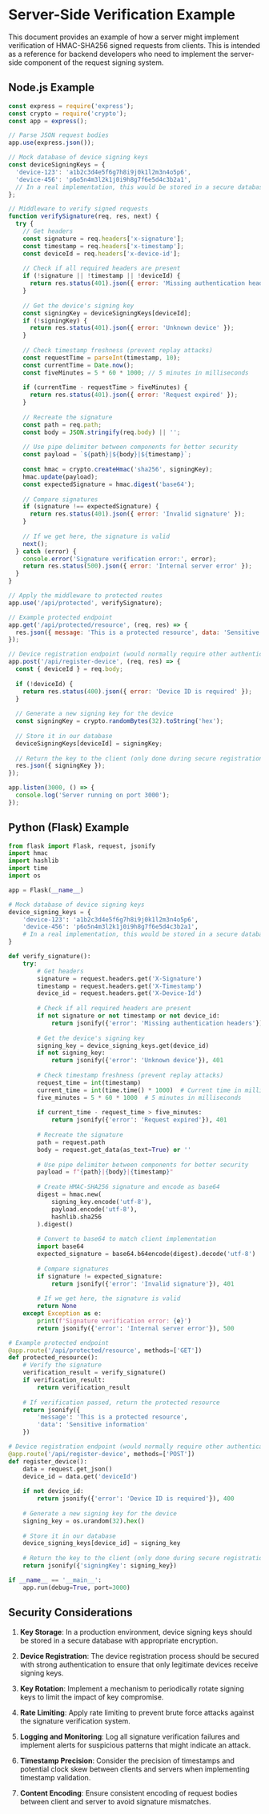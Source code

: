 # Server-Side Verification Example

This document provides an example of how a server might implement verification of HMAC-SHA256 signed requests from clients. This is intended as a reference for backend developers who need to implement the server-side component of the request signing system.

## Node.js Example

```javascript
const express = require('express');
const crypto = require('crypto');
const app = express();

// Parse JSON request bodies
app.use(express.json());

// Mock database of device signing keys
const deviceSigningKeys = {
  'device-123': 'a1b2c3d4e5f6g7h8i9j0k1l2m3n4o5p6',
  'device-456': 'p6o5n4m3l2k1j0i9h8g7f6e5d4c3b2a1',
  // In a real implementation, this would be stored in a secure database
};

// Middleware to verify signed requests
function verifySignature(req, res, next) {
  try {
    // Get headers
    const signature = req.headers['x-signature'];
    const timestamp = req.headers['x-timestamp'];
    const deviceId = req.headers['x-device-id'];
    
    // Check if all required headers are present
    if (!signature || !timestamp || !deviceId) {
      return res.status(401).json({ error: 'Missing authentication headers' });
    }
    
    // Get the device's signing key
    const signingKey = deviceSigningKeys[deviceId];
    if (!signingKey) {
      return res.status(401).json({ error: 'Unknown device' });
    }
    
    // Check timestamp freshness (prevent replay attacks)
    const requestTime = parseInt(timestamp, 10);
    const currentTime = Date.now();
    const fiveMinutes = 5 * 60 * 1000; // 5 minutes in milliseconds
    
    if (currentTime - requestTime > fiveMinutes) {
      return res.status(401).json({ error: 'Request expired' });
    }
    
    // Recreate the signature
    const path = req.path;
    const body = JSON.stringify(req.body) || '';
    
    // Use pipe delimiter between components for better security
    const payload = `${path}|${body}|${timestamp}`;
    
    const hmac = crypto.createHmac('sha256', signingKey);
    hmac.update(payload);
    const expectedSignature = hmac.digest('base64');
    
    // Compare signatures
    if (signature !== expectedSignature) {
      return res.status(401).json({ error: 'Invalid signature' });
    }
    
    // If we get here, the signature is valid
    next();
  } catch (error) {
    console.error('Signature verification error:', error);
    return res.status(500).json({ error: 'Internal server error' });
  }
}

// Apply the middleware to protected routes
app.use('/api/protected', verifySignature);

// Example protected endpoint
app.get('/api/protected/resource', (req, res) => {
  res.json({ message: 'This is a protected resource', data: 'Sensitive information' });
});

// Device registration endpoint (would normally require other authentication)
app.post('/api/register-device', (req, res) => {
  const { deviceId } = req.body;
  
  if (!deviceId) {
    return res.status(400).json({ error: 'Device ID is required' });
  }
  
  // Generate a new signing key for the device
  const signingKey = crypto.randomBytes(32).toString('hex');
  
  // Store it in our database
  deviceSigningKeys[deviceId] = signingKey;
  
  // Return the key to the client (only done during secure registration)
  res.json({ signingKey });
});

app.listen(3000, () => {
  console.log('Server running on port 3000');
});
```

## Python (Flask) Example

```python
from flask import Flask, request, jsonify
import hmac
import hashlib
import time
import os

app = Flask(__name__)

# Mock database of device signing keys
device_signing_keys = {
    'device-123': 'a1b2c3d4e5f6g7h8i9j0k1l2m3n4o5p6',
    'device-456': 'p6o5n4m3l2k1j0i9h8g7f6e5d4c3b2a1',
    # In a real implementation, this would be stored in a secure database
}

def verify_signature():
    try:
        # Get headers
        signature = request.headers.get('X-Signature')
        timestamp = request.headers.get('X-Timestamp')
        device_id = request.headers.get('X-Device-Id')
        
        # Check if all required headers are present
        if not signature or not timestamp or not device_id:
            return jsonify({'error': 'Missing authentication headers'}), 401
        
        # Get the device's signing key
        signing_key = device_signing_keys.get(device_id)
        if not signing_key:
            return jsonify({'error': 'Unknown device'}), 401
        
        # Check timestamp freshness (prevent replay attacks)
        request_time = int(timestamp)
        current_time = int(time.time() * 1000)  # Current time in milliseconds
        five_minutes = 5 * 60 * 1000  # 5 minutes in milliseconds
        
        if current_time - request_time > five_minutes:
            return jsonify({'error': 'Request expired'}), 401
        
        # Recreate the signature
        path = request.path
        body = request.get_data(as_text=True) or ''
        
        # Use pipe delimiter between components for better security
        payload = f"{path}|{body}|{timestamp}"
        
        # Create HMAC-SHA256 signature and encode as base64
        digest = hmac.new(
            signing_key.encode('utf-8'),
            payload.encode('utf-8'),
            hashlib.sha256
        ).digest()
        
        # Convert to base64 to match client implementation
        import base64
        expected_signature = base64.b64encode(digest).decode('utf-8')
        
        # Compare signatures
        if signature != expected_signature:
            return jsonify({'error': 'Invalid signature'}), 401
        
        # If we get here, the signature is valid
        return None
    except Exception as e:
        print(f'Signature verification error: {e}')
        return jsonify({'error': 'Internal server error'}), 500

# Example protected endpoint
@app.route('/api/protected/resource', methods=['GET'])
def protected_resource():
    # Verify the signature
    verification_result = verify_signature()
    if verification_result:
        return verification_result
    
    # If verification passed, return the protected resource
    return jsonify({
        'message': 'This is a protected resource',
        'data': 'Sensitive information'
    })

# Device registration endpoint (would normally require other authentication)
@app.route('/api/register-device', methods=['POST'])
def register_device():
    data = request.get_json()
    device_id = data.get('deviceId')
    
    if not device_id:
        return jsonify({'error': 'Device ID is required'}), 400
    
    # Generate a new signing key for the device
    signing_key = os.urandom(32).hex()
    
    # Store it in our database
    device_signing_keys[device_id] = signing_key
    
    # Return the key to the client (only done during secure registration)
    return jsonify({'signingKey': signing_key})

if __name__ == '__main__':
    app.run(debug=True, port=3000)
```

## Security Considerations

1. **Key Storage**: In a production environment, device signing keys should be stored in a secure database with appropriate encryption.

2. **Device Registration**: The device registration process should be secured with strong authentication to ensure that only legitimate devices receive signing keys.

3. **Key Rotation**: Implement a mechanism to periodically rotate signing keys to limit the impact of key compromise.

4. **Rate Limiting**: Apply rate limiting to prevent brute force attacks against the signature verification system.

5. **Logging and Monitoring**: Log all signature verification failures and implement alerts for suspicious patterns that might indicate an attack.

6. **Timestamp Precision**: Consider the precision of timestamps and potential clock skew between clients and servers when implementing timestamp validation.

7. **Content Encoding**: Ensure consistent encoding of request bodies between client and server to avoid signature mismatches.
